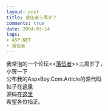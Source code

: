 ```yaml
---
layout: post
title: 落伍者三周岁了
comments: true
date: 2004-03-14
tags:
- ASP.NET
- 落伍者
---
```


<p>我常泡的一个论坛&lt;&lt;<a href="http://www.im286.com">落伍者</a>&gt;&gt;三周岁了，<br />小贺一下<br />公布我的AspxBoy.Com.Article的源代码<br />帖子在<a href="http://www.im286.com/viewthread.php?tid=445594">这里</a><br />源码在<a href="http://www.github.com/code/">这里</a><br />希望各位指正。<br /></p>				
